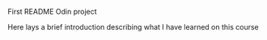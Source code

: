 First README Odin project

Here lays a brief introduction describing what I have learned on this course 